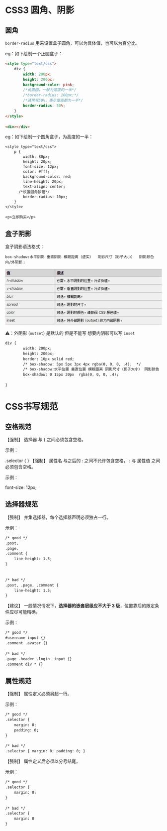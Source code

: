 # CSS3 圆角、阴影

## 圆角

`border-radius` 用来设置盒子圆角，可以为具体值，也可以为百分比。

eg：如下绘制一个正圆盒子：

```html
<style type="text/css">
	div {
		width: 200px;
		height: 200px;
		background-color: pink;
		/*设置圆，一般为宽度的一半*/
		/*border-radius: 100px;*/
		/*通常写50%，表示宽高都为一半*/
		border-radius: 50%;
	}
</style>

<div></div>
```

eg：如下绘制一个圆角盒子，为高度的一半：
```
<style type="text/css">
	p {
		width: 80px;
		height: 20px;
		font-size: 12px;
		color: #fff;
		background-color: red;
		line-height: 20px;
		text-align: center;
      /*设置圆角按钮*/
		border-radius: 10px;
	}
</style>

<p>立即购买</p>
```

## 盒子阴影

盒子阴影语法格式：

`box-shadow:水平阴影 垂直阴影 模糊距离（虚实）  阴影尺寸（影子大小）  阴影颜色  内/外阴影；`

![](media/16663316636439.png)

⚠️：外阴影 (`outset`) 是默认的 但是不能写 想要内阴影可以写 `inset`

```html
div {
		width: 200px;
		height: 200px;
		border: 10px solid red;
		/* box-shadow: 5px 5px 3px 4px rgba(0, 0, 0, .4);  */
		/* box-shadow:水平位置 垂直位置 模糊距离 阴影尺寸（影子大小） 阴影颜色  内/外阴影； */
		box-shadow: 0 15px 30px  rgba(0, 0, 0, .4);
		
}
```

# CSS书写规范

## 空格规范

【强制】 选择器 与 { 之间必须包含空格。

示例：

.selector {
}
【强制】 属性名 与之后的 : 之间不允许包含空格， : 与 属性值 之间必须包含空格。

示例：

font-size: 12px;

## 选择器规范

【强制】 并集选择器，每个选择器声明必须独占一行。

示例：

```html
/* good */
.post,
.page,
.comment {
    line-height: 1.5;
}


/* bad */
.post, .page, .comment {
    line-height: 1.5;
}
```

【建议】 一般情况情况下，**选择器的嵌套层级应不大于 3 级**，位置靠后的限定条件应尽可能精确。

示例：

```html
/* good */
#username input {}
.comment .avatar {}

/* bad */
.page .header .login  input {}
.comment div * {}
```

## 属性规范

【强制】 属性定义必须另起一行。

示例：

```html
/* good */
.selector {
    margin: 0;
    padding: 0;
}

/* bad */
.selector { margin: 0; padding: 0; }
```

【强制】 属性定义后必须以分号结尾。

示例：

```html
/* good */
.selector {
    margin: 0;
}

/* bad */
.selector {
    margin: 0
}
```